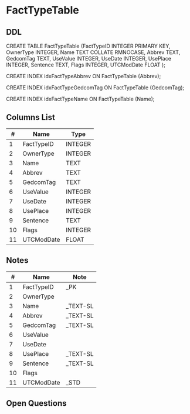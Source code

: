 # FactTypeTable

## DDL

CREATE TABLE FactTypeTable (FactTypeID INTEGER PRIMARY KEY, OwnerType INTEGER, Name TEXT COLLATE RMNOCASE, Abbrev TEXT, GedcomTag TEXT, UseValue INTEGER, UseDate INTEGER, UsePlace INTEGER, Sentence TEXT, Flags INTEGER, UTCModDate FLOAT );

CREATE INDEX idxFactTypeAbbrev ON FactTypeTable (Abbrev);

CREATE INDEX idxFactTypeGedcomTag ON FactTypeTable (GedcomTag);

CREATE INDEX idxFactTypeName ON FactTypeTable (Name);

## Columns List

| #  | Name          | Type      |
|----|---------------|-----------|
| 1  | FactTypeID    | INTEGER   |
| 2  | OwnerType     | INTEGER   |
| 3  | Name          | TEXT      |
| 4  | Abbrev        | TEXT      |
| 5  | GedcomTag     | TEXT      |
| 6  | UseValue      | INTEGER   |
| 7  | UseDate       | INTEGER   |
| 8  | UsePlace      | INTEGER   |
| 9  | Sentence      | TEXT      |
| 10 | Flags         | INTEGER   |
| 11 | UTCModDate    | FLOAT     |

## Notes

| #  | Name          | Note      |
|----|---------------|-----------|
| 1  | FactTypeID    | _PK
| 2  | OwnerType     | 
| 3  | Name          | _TEXT-SL
| 4  | Abbrev        | _TEXT-SL
| 5  | GedcomTag     | _TEXT-SL
| 6  | UseValue      | 
| 7  | UseDate       | 
| 8  | UsePlace      | _TEXT-SL
| 9  | Sentence      | _TEXT-SL
| 10 | Flags         | 
| 11 | UTCModDate    | _STD

## Open Questions

